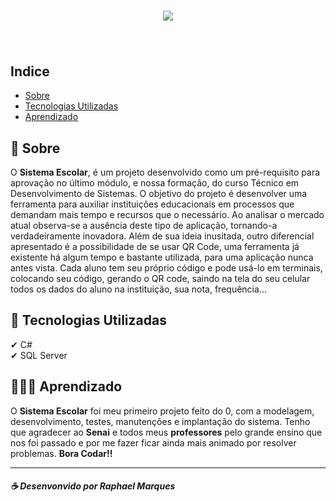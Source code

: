 <h1 align="center">
    <img src="https://ik.imagekit.io/mgmhn2zpr6/SIstema-Escolar_05syjxg1R.png">
</h1>

<h1>
    <img src="">
</h1>

## Indice
- [Sobre](#-sobre)
- [Tecnologias Utilizadas](#-tecnologias-utilizadas)
- [Aprendizado](#-aprendizado)

## 📜 Sobre

O **Sistema Escolar**, é um projeto desenvolvido como um pré-requisito para aprovação no último módulo, e nossa formação, do curso Técnico em Desenvolvimento de Sistemas. O objetivo do projeto é desenvolver uma ferramenta para auxiliar instituições educacionais em processos que demandam mais tempo e recursos que o necessário. Ao analisar o mercado atual observa-se a ausência deste tipo de aplicação, tornando-a verdadeiramente inovadora.
Além de sua ideia inusitada, outro diferencial apresentado é a possibilidade de se usar QR Code, uma ferramenta já existente há algum tempo e bastante utilizada, para uma aplicação nunca antes vista. Cada aluno tem seu próprio código e pode usá-lo em terminais, colocando seu código, gerando o QR code, saindo na tela do seu celular todos os dados do aluno na instituição, sua nota, frequência...

## 🚀 Tecnologias Utilizadas

 ✔ C# <br>
 ✔ SQL Server <br>

 ## 👨🏻‍💻 Aprendizado
O **Sistema Escolar** foi meu primeiro projeto feito do 0, com a modelagem, desenvolvimento, testes, manutenções e implantação do sistema. Tenho que agradecer ao **Senai** e todos meus **professores** pelo grande ensino que nos foi passado e por me fazer ficar ainda mais animado por resolver problemas. **Bora Codar!!**

---
##### ☕ Desenvonvido por Raphael Marques

